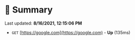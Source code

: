 # 📖 Summary
Last updated: **8/16/2021, 12:15:06 PM**

- `GET` [https://google.com](https://google.com) - **Up** (135ms)
